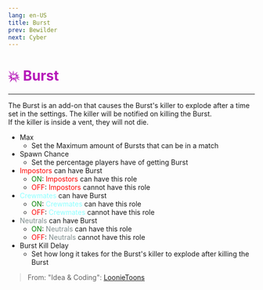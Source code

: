 ```yaml
---
lang: en-US
title: Burst
prev: Bewilder
next: Cyber
---
```


# <font color=#b619b9>💥 <b>Burst</b></font> <Badge text="Helpful" type="tip" vertical="middle"/>
---

The Burst is an add-on that causes the Burst's killer to explode after a time set in the settings. The killer will be notified on killing the Burst.<br>
If the killer is inside a vent, they will not die.
* Max
  * Set the Maximum amount of Bursts that can be in a match
* Spawn Chance
  * Set the percentage players have of getting Burst
* <font color=red>Impostors</font> can have Burst
  * <font color=green>ON</font>: <font color=red>Impostors</font> can have this role
  * <font color=red>OFF</font>: <font color=red>Impostors</font> cannot have this role
* <font color=#8cffff>Crewmates</font> can have Burst
  * <font color=green>ON</font>: <font color=#8cffff>Crewmates</font> can have this role
  * <font color=red>OFF</font>: <font color=#8cffff>Crewmates</font> cannot have this role
* <font color=#7f8c8d>Neutrals</font> can have Burst
  * <font color=green>ON</font>: <font color=#7f8c8d>Neutrals</font> can have this role
  * <font color=red>OFF</font>: <font color=#7f8c8d>Neutrals</font> cannot have this role
* Burst Kill Delay
  * Set how long it takes for the Burst's killer to explode after killing the Burst

> From: "Idea & Coding": [LoonieToons](https://github.com/Loonie-Toons/)